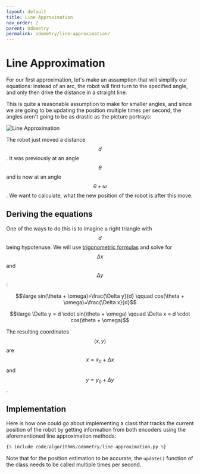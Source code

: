 ```yaml
---
layout: default
title: Line Approximation
nav_order: 2
parent: Odometry
permalink: odometry/line-approximation/
---
```


# Line Approximation
For our first approximation, let's make an assumption that will simplify our equations: instead of an arc, the robot will first turn to the specified angle, and only then drive the distance in a straight line.

This is quite a reasonable assumption to make for smaller angles, and since we are going to be updating the position multiple times per second, the angles aren't going to be as drastic as the picture portrays:

![Line Approximation]({{site.url}}/assets/images/odometry/line-approximation.png "Line Approximation")

The robot just moved a distance $$d$$. It was previously at an angle $$θ$$ and is now at an angle $$θ + ω$$. We want to calculate, what the new position of the robot is after this move.


## Deriving the equations
One of the ways to do this is to imagine a right triangle with $$d$$ being hypotenuse. We will use [trigonometric formulas](https://www2.clarku.edu/faculty/djoyce/trig/formulas.html) and solve for $$Δx$$ and $$Δy$$:

$$\large sin(\theta + \omega)=\frac{\Delta y}{d} \qquad cos(\theta + \omega)=\frac{\Delta x}{d}$$

$$\large \Delta y = d \cdot sin(\theta + \omega) \qquad \Delta x = d \cdot cos(\theta + \omega)$$

The resulting coordinates $$(x,y)$$ are $$x=x_0+Δx$$ and $$y=y_0+Δy$$.


## Implementation
Here is how one could go about implementing a class that tracks the current position of the robot by getting information from both encoders using the aforementioned line approximation methods:

```python
{% include code/algorithms/odometry/line-approximation.py %}
```

Note that for the position estimation to be accurate, the `update()` function of the class needs to be called multiple times per second.
